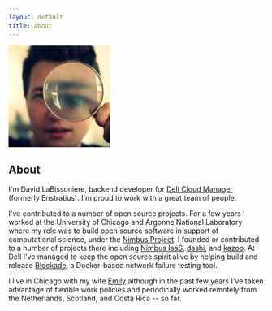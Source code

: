 ```yaml
---
layout: default
title: about
---
```


<img src="/img/glass.jpeg">

About
-----

I'm David LaBissoniere, backend developer for
[Dell Cloud Manager](http://www.enstratius.com) (formerly Enstratius). I'm
proud to work with a great team of people.

I've contributed to a number of open source projects. For a few years I worked
at the University of Chicago and Argonne National Laboratory where my role was
to build open source software in support of computational science, under the
[Nimbus Project](http://www.nimbusproject.org). I founded or contributed to a
number of projects there including
[Nimbus IaaS](https://github.com/nimbusproject/nimbus),
[dashi](https://github.com/nimbusproject/dashi), and
[kazoo](https://github.com/python-zk/kazoo). At Dell I've managed to keep the
open source spirit alive by helping build and release
[Blockade](https://github.com/dcm-oss/blockade), a Docker-based network failure
testing tool.

I live in Chicago with my wife [Emily](http://www.theleagueofwhimsy.com)
although in the past few years I've taken advantage of flexible work policies
and periodically worked remotely from the Netherlands, Scotland, and Costa Rica
-- so far.

